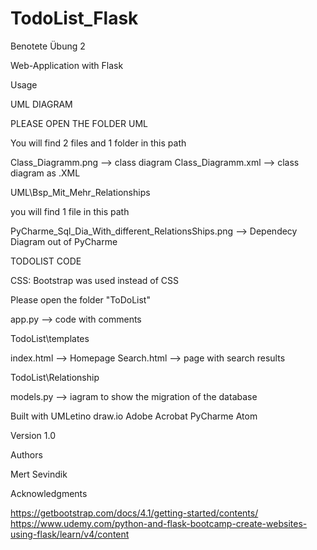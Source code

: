 # TodoList_Flask
Benotete Übung 2

Web-Application with Flask

Usage

UML DIAGRAM

PLEASE OPEN THE FOLDER UML

You will find 2 files and 1 folder in this path 

Class_Diagramm.png --> class diagram
Class_Diagramm.xml --> class diagram as .XML

UML\Bsp_Mit_Mehr_Relationships

you will find 1 file in this path 

PyCharme_Sql_Dia_With_different_RelationsShips.png --> Dependecy Diagram out of PyCharme


TODOLIST CODE

CSS: 
Bootstrap was used instead of CSS 

Please open the folder "ToDoList"

app.py --> code with comments

TodoList\templates

index.html --> Homepage
Search.html --> page with search results



TodoList\Relationship

models.py --> iagram to show the migration of the database


Built with 
UMLetino
draw.io
Adobe Acrobat
PyCharme
Atom


Version
1.0


Authors

Mert Sevindik


Acknowledgments

https://getbootstrap.com/docs/4.1/getting-started/contents/
https://www.udemy.com/python-and-flask-bootcamp-create-websites-using-flask/learn/v4/content

